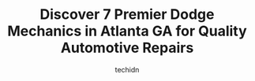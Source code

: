 ---
layout: ampstory
image: https://images.unsplash.com/photo-1493238792000-8113da705763?ixlib=rb-4.0.3&ixid=MnwxMjA3fDB8MHxwaG90by1wYWdlfHx8fGVufDB8fHx8&auto=format&fit=crop&w=640&h=853&q=80
author: techidn
featured: false
description: Entrust your vehicle to the 7 best Dodge Mechanic in Atlanta GA, USA and experience the difference they can make. With their extensive knowledge, state-of-the-art facilities, and commitment 
title: Discover 7 Premier Dodge Mechanics in Atlanta GA for Quality Automotive Repairs
cover:
   title: Discover 7 Premier Dodge Mechanics in Atlanta GA for Quality Automotive Repairs
   subtitle: Rickpate
   background: https://images.unsplash.com/photo-1493238792000-8113da705763?ixlib=rb-4.0.3&ixid=MnwxMjA3fDB8MHxwaG90by1wYWdlfHx8fGVufDB8fHx8&auto=format&fit=crop&w=640&h=853&q=80

pages: 
 - layout: thirds
   top: <h1>#1 European and Domestic Auto care</h1>
   bottom: "<p>Preface - Im the kind of women who needs to understand exactly what is going on with my vehicle because I am not a car person and extremely analytical. I demand transpa</p>"
   background: https://www.knot35.com/toplist/wp-content/uploads/2023/06/best-dodge-mechanic-1-in-atlanta-ga-1685831772.jpeg
   backgroundblur: true
 - layout: thirds
   top: <h1>#2 Braxton Automotive Group Volvo BMW Mini Land Rover</h1>
   bottom: "<p>1604 Howell Mill Rd, Atlanta, GA 30318, United States</p>"
   background: https://www.knot35.com/toplist/wp-content/uploads/2023/06/best-dodge-mechanic-2-in-atlanta-ga-1685831772.jpeg
   cta:
      link: https://www.knot35.com/toplist/discover-7-premier-dodge-mechanics-in-atlanta-ga-for-quality-automotive-repairs/
      text: Discover 7 Premier Dodge Mechanics in Atlanta GA for Quality Automotive Repairs
 - layout: thirds
   top: <h1>#3 Autohaus Social</h1>
   bottom: "<p>733 Monroe Dr NE, Atlanta, GA 30308, United States</p>"
   background: https://www.knot35.com/toplist/wp-content/uploads/2023/06/best-dodge-mechanic-3-in-atlanta-ga-1685831772.jpeg
   cta:
      link: https://www.knot35.com/toplist/discover-7-premier-dodge-mechanics-in-atlanta-ga-for-quality-automotive-repairs/
      text: Discover 7 Premier Dodge Mechanics in Atlanta GA for Quality Automotive Repairs
 - layout: thirds
   top: <h1>#4 GORDONS AUTOMOTIVE SERVICE CENTER</h1>
   bottom: "<p>3096 Campbellton Rd SW, Atlanta, GA 30311, United States</p>"
   background: https://images.unsplash.com/photo-1567095761054-7a02e69e5c43?ixlib=rb-4.0.3&ixid=MnwxMjA3fDB8MHxwaG90by1wYWdlfHx8fGVufDB8fHx8&auto=format&fit=crop&w=640&h=853&q=80
   cta:
      link: https://www.knot35.com/toplist/discover-7-premier-dodge-mechanics-in-atlanta-ga-for-quality-automotive-repairs/
      text: Discover 7 Premier Dodge Mechanics in Atlanta GA for Quality Automotive Repairs
 - layout: thirds
   top: <h1>#5 Braxton Automotive Asian Car Care</h1>
   bottom: "<p>1172 Northside Dr NW, Atlanta, GA 30318, United States</p>"
   background: https://images.unsplash.com/photo-1614648718611-0635f29016cb?ixlib=rb-4.0.3&ixid=MnwxMjA3fDB8MHxwaG90by1wYWdlfHx8fGVufDB8fHx8&auto=format&fit=crop&w=640&h=853&q=80
   cta:
      link: https://www.knot35.com/toplist/discover-7-premier-dodge-mechanics-in-atlanta-ga-for-quality-automotive-repairs/
      text: Discover 7 Premier Dodge Mechanics in Atlanta GA for Quality Automotive Repairs
 - layout: thirds
   top: <h1>#6 Vaughan Automotive - Mercedes-Benz, BMW, AUDI, VW Repair & Service Specialist of Atlanta</h1>
   bottom: "<p>2541 Maner Rd SE, Atlanta, GA 30339, United States</p>"
   background: https://images.unsplash.com/photo-1515405295579-ba7b45403062?ixlib=rb-4.0.3&ixid=MnwxMjA3fDB8MHxwaG90by1wYWdlfHx8fGVufDB8fHx8&auto=format&fit=crop&w=640&h=853&q=80
   cta:
      link: https://www.knot35.com/toplist/discover-7-premier-dodge-mechanics-in-atlanta-ga-for-quality-automotive-repairs/
      text: Discover 7 Premier Dodge Mechanics in Atlanta GA for Quality Automotive Repairs
 - layout: thirds
   top: <h1>#7 K & M Foreign & Domestic Auto Repair</h1>
   bottom: "<p>2195 Briarcliff Rd NE, Atlanta, GA 30329, United States</p>"
   background: https://images.unsplash.com/photo-1533735380053-eb8d0759b24a?ixlib=rb-4.0.3&ixid=MnwxMjA3fDB8MHxwaG90by1wYWdlfHx8fGVufDB8fHx8&auto=format&fit=crop&w=640&h=853&q=80
   cta:
      link: https://www.knot35.com/toplist/discover-7-premier-dodge-mechanics-in-atlanta-ga-for-quality-automotive-repairs/
      text: Discover 7 Premier Dodge Mechanics in Atlanta GA for Quality Automotive Repairs
 - layout: thirds
   middle: Continue reading...
   background: https://images.unsplash.com/photo-1618005182384-a83a8bd57fbe?ixlib=rb-4.0.3&ixid=MnwxMjA3fDB8MHxwaG90by1wYWdlfHx8fGVufDB8fHx8&auto=format&fit=crop&w=640&h=853&q=80
   cta:
      link: https://www.knot35.com/toplist/discover-7-premier-dodge-mechanics-in-atlanta-ga-for-quality-automotive-repairs/
      text: Discover 7 Premier Dodge Mechanics in Atlanta GA for Quality Automotive Repairs
      
---